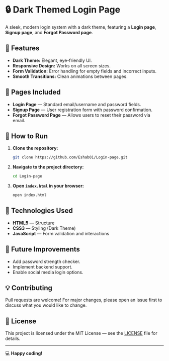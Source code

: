 # 🔒 Dark Themed Login Page

A sleek, modern login system with a dark theme, featuring a **Login page**, **Signup page**, and **Forgot Password page**.

## 🌟 Features
- **Dark Theme:** Elegant, eye-friendly UI.
- **Responsive Design:** Works on all screen sizes.
- **Form Validation:** Error handling for empty fields and incorrect inputs.
- **Smooth Transitions:** Clean animations between pages.

## 📂 Pages Included
- **Login Page** — Standard email/username and password fields.
- **Signup Page** — User registration form with password confirmation.
- **Forgot Password Page** — Allows users to reset their password via email.

## 🚀 How to Run
1. **Clone the repository:**
   ```bash
   git clone https://github.com/Eshab01/Login-page.git
   ```

2. **Navigate to the project directory:**
   ```bash
   cd Login-page
   ```

3. **Open `index.html` in your browser:**
   ```bash
   open index.html
   ```

## 🔧 Technologies Used
- **HTML5** — Structure
- **CSS3** — Styling (Dark Theme)
- **JavaScript** — Form validation and interactions

## 🎯 Future Improvements
- Add password strength checker.
- Implement backend support.
- Enable social media login options.

## 💡 Contributing
Pull requests are welcome! For major changes, please open an issue first to discuss what you would like to change.

## 📜 License
This project is licensed under the MIT License — see the [LICENSE](LICENSE) file for details.

---
💻 **Happy coding!**

